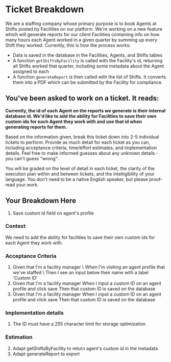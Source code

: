 # Ticket Breakdown
We are a staffing company whose primary purpose is to book Agents at Shifts posted by Facilities on our platform. We're working on a new feature which will generate reports for our client Facilities containing info on how many hours each Agent worked in a given quarter by summing up every Shift they worked. Currently, this is how the process works:

- Data is saved in the database in the Facilities, Agents, and Shifts tables
- A function `getShiftsByFacility` is called with the Facility's id, returning all Shifts worked that quarter, including some metadata about the Agent assigned to each
- A function `generateReport` is then called with the list of Shifts. It converts them into a PDF which can be submitted by the Facility for compliance.

## You've been asked to work on a ticket. It reads:

**Currently, the id of each Agent on the reports we generate is their internal database id. We'd like to add the ability for Facilities to save their own custom ids for each Agent they work with and use that id when generating reports for them.**


Based on the information given, break this ticket down into 2-5 individual tickets to perform. Provide as much detail for each ticket as you can, including acceptance criteria, time/effort estimates, and implementation details. Feel free to make informed guesses about any unknown details - you can't guess "wrong".


You will be graded on the level of detail in each ticket, the clarity of the execution plan within and between tickets, and the intelligibility of your language. You don't need to be a native English speaker, but please proof-read your work.

## Your Breakdown Here

1. Save custom id field on agent's profile

### Context

We need to add the ability for facilities to save their own custom ids for each Agent they work with. 

### Acceptance Criteria

1. Given that I'm a facility manager \\ 
When I'm visiting an agent profile that we've staffed \\ 
Then I see an input below their name with a label 'Custom ID'
1. Given that I'm a facility manager
When I input a custom ID on an agent profile and click save
Then that custom ID is saved on the database 
1. Given that I'm a facility manager
When I input a custom ID on an agent profile and click save
Then that custom ID is saved on the database 

### Implementation details

1. The ID must have a 255 character limit for storage optimization


### Estimation  


2. Adapt getShiftsByFacility to return agent's custom id in the metadata
3. Adapt generateReport to export 
